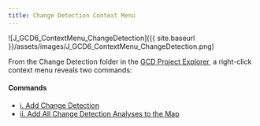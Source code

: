 ```yaml
---
title: Change Detection Context Menu
---
```


![J_GCD6_ContextMenu_ChangeDetection]({{ site.baseurl }}/assets/images/J_GCD6_ContextMenu_ChangeDetection.png)

From the Change Detection folder in the [GCD Project Explorer](http://gcd6help.joewheaton.org/gcd-command-reference/gcd-project-explorer), a right-click context menu reveals two commands:

#### Commands

- [i. Add Change Detection](http://gcd6help.joewheaton.org/gcd-command-reference/gcd-project-explorer/j-change-detection-context-menu/i-add-change-detection)
- [ii. Add All Change Detection Analyses to the Map](http://gcd6help.joewheaton.org/gcd-command-reference/gcd-project-explorer/j-change-detection-context-menu/ii-add-all-change-detection-analyses-to-the-map)


